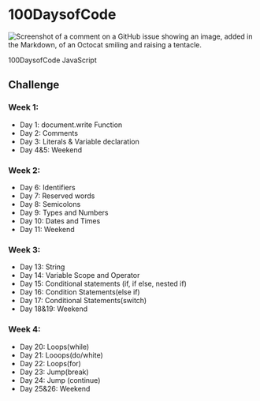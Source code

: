# 100DaysofCode
![Screenshot of a comment on a GitHub issue showing an image, added in the Markdown, of an Octocat smiling and raising a tentacle.](https://myoctocat.com/assets/images/base-octocat.svg)

100DaysofCode JavaScript

## Challenge

### Week 1:

- Day 1: document.write Function
- Day 2: Comments
- Day 3: Literals & Variable declaration
- Day 4&5: Weekend

### Week 2:

- Day 6: Identifiers
- Day 7: Reserved words
- Day 8: Semicolons
- Day 9: Types and Numbers
- Day 10: Dates and Times
- Day 11: Weekend

### Week 3: 

- Day 13: String
- Day 14: Variable Scope and Operator
- Day 15: Conditional statements (if, if else, nested if)
- Day 16: Condition Statements(else if)
- Day 17: Conditional Statements(switch)
- Day 18&19: Weekend

### Week 4:

- Day 20: Loops(while)
- Day 21: Looops(do/white)
- Day 22: Loops(for)
- Day 23: Jump(break)
- Day 24: Jump (continue)
- Day 25&26: Weekend

